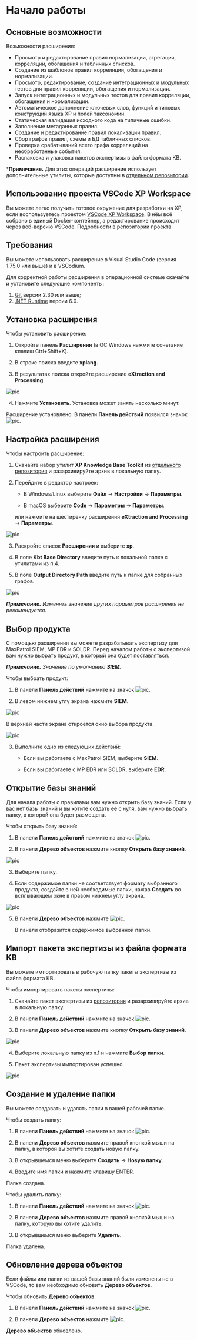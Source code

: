 ﻿# Начало работы

## Основные возможности

Возможности расширения:
* Просмотр и редактирование правил нормализации, агрегации, корреляции, обогащения и табличных списков.
* Создание из шаблонов правил корреляции, обогащения и нормализации.
* Просмотр, редактирование, создание интеграционных и модульных тестов для правил корреляции, обогащения и нормализации.
* Запуск интеграционных и модульных тестов для правил корреляции, обогащения и нормализации.
* Автоматическое дополнение ключевых слов, функций и типовых конструкций языка XP и полей таксономии.
* Статическая валидация исходного кода на типичные ошибки.
* Заполнение метаданных правил.
* Создание и редактирование правил локализации правил.
* Сбор графов правил, схемы и БД табличных списков.
* Проверка срабатываний всего графа корреляций на необработанные события.
* Распаковка и упаковка пакетов экспертизы в файлы формата KB.

***Примечание.** Для этих операций расширение использует дополнительные утилиты, которые доступны в [отдельном репозитории](https://github.com/vxcontrol/xp-kbt/releases).

## Использование проекта VSCode XP Workspace
Вы можете легко получить готовое окружение для разработки на XP, если воспользуетесь проектом [VSCode XP Workspace](https://github.com/Security-Experts-Community/vscode-xp-workspace). В нём всё собрано в единый Docker-контейнер, а редактирование происходит через веб-версию VSCode.
Подробности в репозитории проекта.

## Требования

Вы можете использовать расширение в Visual Studio Code (версия 1.75.0 или выше) и в VSCodium.

Для корректной работы расширения в операционной системе скачайте и установите следующие компоненты:
1. [Git](https://git-scm.com) версии 2.30 или выше;
2. [.NET Runtime](https://dotnet.microsoft.com/en-us/download/dotnet/6.0) версии 6.0.

## Установка расширения

Чтобы установить расширение:

1. Откройте панель **Расширения** (в ОС Windows нажмите сочетание клавиш Ctrl+Shift+X).

2. В строке поиска введите **xplang**.

3. В результатах поиска откройте расширение **eXtraction and Processing**.

![pic](pics/01_xplang_search_install.png)

4. Нажмите **Установить**. Установка может занять несколько минут.


Расширение установлено. В панели **Панель действий** появился значок ![pic](pics/xp-icon.png).

## Настройка расширения

Чтобы настроить расширение:

1. Скачайте набор утилит **XP Knowledge Base Toolkit** из [отдельного репозитория](https://github.com/vxcontrol/xp-kbt/releases) и разархивируйте архив в локальную папку.

2. Перейдите в редактор настроек:

   * В Windows/Linux выберите **Файл** → **Настройки** → **Параметры**.

   * В macOS выберите **Code** → **Параметры** → **Параметры**.

   или нажмите на шестиренку расширения **eXtraction and Processing** → **Параметры**.

![pic](pics/02_xplang_settings.png)

3. Раскройте список **Расширения** и выберите **xp**.

1. В поле **Kbt Base Directory** введите путь к локальной папке с утилитами из п.4.

5. В поле **Output Directory Path** введите путь к папке для собранных графов.

![pic](pics/03_xplang_kbt.png)

   ***Примечание.** Изменять значение других параметров расширения не рекомендуется.*

## Выбор продукта

С помощью расширения вы можете разрабатывать экспертизу для MaxPatrol SIEM, MP EDR и SOLDR. Перед началом работы с экспертизой вам нужно выбрать продукт, в который она будет поставляться.

   ***Примечание.** Значение по умолчанию **SIEM**.*

Чтобы выбрать продукт:

1. В панели **Панель действий** нажмите на значок ![pic](pics/xp-icon.png).

2. В левом нижнем углу экрана нажмите **SIEM**.

![pic](pics/04_xplang_product.jpg)

   В верхней части экрана откроется окно выбора продукта.

![pic](pics/05_xplang_product_choose.jpg)

3. Выполните одно из следующих действий:

   * Если вы работаете с MaxPatrol SIEM, выберите **SIEM**.

   * Если вы работаете с MP EDR или SOLDR, выберите **EDR**.

## Открытие базы знаний

Для начала работы с правилами вам нужно открыть базу знаний. Если у вас нет базы знаний и вы хотите создать ее с нуля, вам нужно выбрать папку, в которой она будет размещена.

Чтобы открыть базу знаний:

1. В панели **Панель действий** нажмите на значок ![pic](pics/xp-icon.png).

2. В панели **Дерево объектов** нажмите кнопку **Открыть базу знаний**.

![pic](pics/06_xplang_tree.jpg)

3. Выберите папку.

4. Если содержимое папки не соответствует формату выбранного продукта, создайте в ней необходимые папки, нажав **Создать** во всплывающем окне в правом нижнем углу экрана.

![pic](pics/07_xplang_error.jpg)

5. В панели **Дерево объектов** нажмите ![pic](pics/reload-icon.png).

   В панели отобразится содержимое выбранной папки. 

## Импорт пакета экспертизы из файла формата KB

Вы можете импортировать в рабочую папку пакеты экспертизы из файла формата KB.

Чтобы импортировать пакеты экспертизы:

1. Скачайте пакет экспертизы из [репозитория](https://github.com/Security-Experts-Community/open-xp-rules) и разархивируйте архив в локальную папку.

2. В панели **Панель действий** нажмите на значок ![pic](pics/xp-icon.png).

3. В панели **Дерево объектов** нажмите кнопку **Открыть базу знаний**.

![pic](pics/06_xplang_tree.jpg)

4. Выберите локальную папку из п.1 и нажмите **Выбор папки**.

5. Пакет экспертизы импортирован успешно.

![pic](pics/08_xplang_rules.jpg)

## Создание и удаление папки

Вы можете создавать и удалять папки в вашей рабочей папке.

Чтобы создать папку:

1. В панели **Панель действий** нажмите на значок ![pic](pics/xp-icon.png).

2. В панели **Дерево объектов** нажмите правой кнопкой мыши на папку, в которой вы хотите создать новую папку.

3. В открывшемся меню выберите **Создать** → **Новую папку**.

4. Введите имя папки и нажмите клавишу ENTER.

Папка создана.

Чтобы удалить папку:

1. В панели **Панель действий** нажмите на значок ![pic](pics/xp-icon.png).

2. В панели **Дерево объектов** нажмите правой кнопкой мыши на папку, которую вы хотите удалить.

3. В открывшемся меню выберите **Удалить**.

Папка удалена.

## Обновление дерева объектов

Если файлы или папки из вашей базы знаний были изменены не в VSCode, то вам необходимо обновить **Дерево объектов**.

Чтобы обновить **Дерево объектов**:

1. В панели **Панель действий** нажмите на значок ![pic](pics/xp-icon.png).

2. В панели **Дерево объектов** нажмите ![pic](pics/reload-icon.png).

**Дерево объектов** обновлено.
